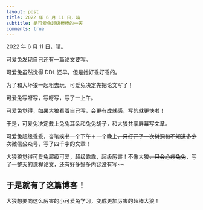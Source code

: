 ```yaml
---
layout: post
title: 2022 年 6 月 11 日，晴
subtitle: 是可爱兔超级棒棒的一天
comments: true
---
```


2022 年 6 月 11 日，晴。

可爱兔发现自己还有一篇论文要写。

可爱兔虽然觉得 DDL 还早，但是她好乖好乖的。

为了和大坏狼一起粗去玩，可爱兔决定先把论文写了！

可爱兔写呀写，写呀写，写了一上午。

可爱兔觉得，如果大狼看着自己写，会更有成就感，写的就更快啦！

于是，可爱兔决定戴上兔兔耳朵和兔兔胡子，和大狼共享屏幕写文章。

可爱兔超级乖乖，奋笔疾书一个下午＋一个晚上<del>，只打开了一次树洞和不知道多少次微信公众号</del>，写了四千字的文章！

大狼狼觉得可爱兔超级可爱，超级乖乖，超级厉害！不像大狼<del>，只会心疼兔兔</del>，写了一整天的课程论文，还有好多好多内容没有写~~

## 于是就有了这篇博客！

大狼想要向这么厉害的小可爱兔学习，变成更加厉害的超棒大狼！
